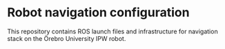 # Robot navigation configuration

This repository contains ROS launch files and infrastructure for navigation
stack on the Örebro University IPW robot.
